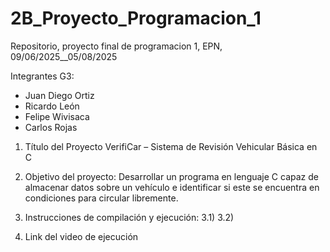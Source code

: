 # 2B_Proyecto_Programacion_1
Repositorio, proyecto final de programacion 1, EPN, 09/06/2025__05/08/2025

Integrantes G3:
  - Juan Diego Ortiz
  - Ricardo León
  - Felipe Wivisaca
  - Carlos Rojas

1. Título del Proyecto
VerifiCar – Sistema de Revisión Vehicular Básica en C

2. Objetivo del proyecto:
Desarrollar un programa en lenguaje C capaz de almacenar datos sobre un
vehículo e identificar si este se encuentra en condiciones para circular
libremente.

3. Instrucciones de compilación y ejecución:
   3.1)
   3.2)

4. Link del video de ejecución


